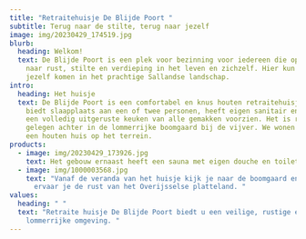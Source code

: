 ```yaml
---
title: "Retraitehuisje De Blijde Poort "
subtitle: Terug naar de stilte, terug naar jezelf
image: img/20230429_174519.jpg
blurb:
  heading: Welkom!
  text: De Blijde Poort is een plek voor bezinning voor iedereen die op zoek is
    naar rust, stilte en verdieping in het leven en zichzelf. Hier kun je tot
    jezelf komen in het prachtige Sallandse landschap.
intro:
  heading: Het huisje
  text: De Blijde Poort is een comfortabel en knus houten retraitehuisje. Het
    biedt slaapplaats aan een of twee personen, heeft eigen sanitair en is met
    een volledig uitgeruste keuken van alle gemakken voorzien. Het is rustig
    gelegen achter in de lommerrijke boomgaard bij de vijver. We wonen zelf in
    een houten huis op het terrein.
products:
  - image: img/20230429_173926.jpg
    text: Het gebouw ernaast heeft een sauna met eigen douche en toilet.
  - image: img/1000003568.jpg
    text: "Vanaf de veranda van het huisje kijk je naar de boomgaard en de vijver en
      ervaar je de rust van het Overijsselse platteland. "
values:
  heading: " "
  text: "Retraite huisje De Blijde Poort biedt u een veilige, rustige en
    lommerrijke omgeving. "
---
```


